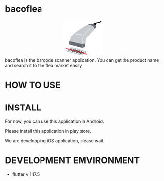 # bacoflea
<div align="center">
  <img src="icon/icon.png" >
</div>
bacoflea is the barcode scanner application. You can get the product name and search it to the flea market easily.

# HOW TO USE

# INSTALL
For now, you can use this application in Android.

Please install this application in play store.

We are developping iOS application, please wait.

# DEVELOPMENT EMVIRONMENT

- flutter v 1.17.5
